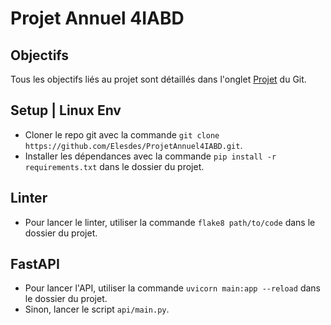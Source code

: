 # Projet Annuel 4IABD

## Objectifs
Tous les objectifs liés au projet sont détaillés dans l'onglet [Projet](https://github.com/users/Elesdes/projects/2) du Git.

## Setup | Linux Env
- Cloner le repo git avec la commande `git clone https://github.com/Elesdes/ProjetAnnuel4IABD.git`.
- Installer les dépendances avec la commande `pip install -r requirements.txt` dans le dossier du projet.

## Linter
- Pour lancer le linter, utiliser la commande `flake8 path/to/code` dans le dossier du projet.

## FastAPI
- Pour lancer l'API, utiliser la commande `uvicorn main:app --reload` dans le dossier du projet.
- Sinon, lancer le script `api/main.py`.